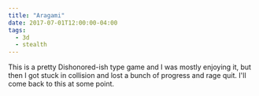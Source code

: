 ```yaml
---
title: "Aragami"
date: 2017-07-01T12:00:00-04:00
tags:
  - 3d
  - stealth
---
```


This is a pretty Dishonored-ish type game and I was mostly enjoying it, but then I got stuck in collision and lost a bunch of progress and rage quit. I'll come back to this at some point.
